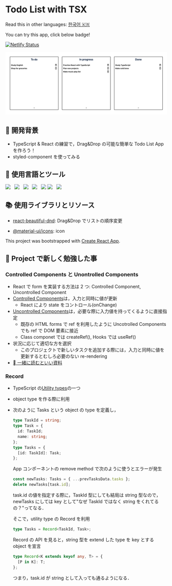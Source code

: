# Todo List with TSX

Read this in other languages: [한국어 🇰🇷](README.ko.md)

You can try this app, click below badge!
</br>

<a href="https://hardcore-wiles-79bcb5.netlify.app" target="_blank">![Netlify Status](https://api.netlify.com/api/v1/badges/aea01573-e082-44b4-8617-12e71bf71494/deploy-status)</a>

<img src="public/images/main.png">

## 🚀 開発背景

- TypeScript & React の練習で，Drag&Drop の可能な簡単な Todo List App を作ろう！
- styled-component を使ってみる

## 🦄 使用言語とツール

<p>
    <img src="https://img.shields.io/badge/HTML-E34F26?style=flat&logo=HTML5&logoColor=white"/>&nbsp;&nbsp;
    <img src="https://img.shields.io/badge/CSS-1572B6?style=flat&logo=CSS3&logoColor=white"/>&nbsp;&nbsp;
    <img src="https://img.shields.io/badge/TypeScript-007ACC?style=flat&logo=typescript&logoColor=white"/>&nbsp;&nbsp;
    <img src="https://img.shields.io/badge/React-61DAFB?style=flat&logo=React&logoColor=black"/>&nbsp;&nbsp;
    <img src="https://img.shields.io/badge/styled--components-DB7093?style=flat&logo=styled-components&logoColor=white"/>
    <img src="https://img.shields.io/badge/Node.js-339933?style=flat&logo=Node.js&logoColor=white"/>&nbsp;&nbsp;
    <img src="https://img.shields.io/badge/Yarn-2C8EBB?style=flat&logo=Yarn&logoColor=white"/>&nbsp;&nbsp;
 </p>

## 📚 使用ライブラリとリソース

- [react-beautiful-dnd](https://github.com/atlassian/react-beautiful-dnd): Drag&Drop でリストの順序変更

- [@material-ui/icons](https://material-ui.com/getting-started/installation/s): icon

This project was bootstrapped with [Create React App](https://github.com/facebook/create-react-app).

## 📖 Project で新しく勉強した事

### Controlled Components と Unontrolled Components

- React で form を実装する方法は 2 つ: Controlled Component, Uncontrolled Component
- [Controlled Components](https://reactjs.org/docs/forms.html#gatsby-focus-wrapper)は，入力と同時に値が更新
  - React により state をコントロール(onChange)
- [Uncontrolled Components](https://reactjs.org/docs/uncontrolled-components.html)は，必要な際に入力値を持ってくるように直接指定
  - 既存の HTML forms で ref を利用したように Uncotrolled Components でも ref で DOM 要素に接近
  - Class componet では createRef(), Hooks では useRef()
- 状況に応じて適切な方を選択
  - このプロジェクトで新しいタスクを追加する際には，入力と同時に値を更新するとむしろ必要のない re-rendering
- [ 一緒に読むといい資料](https://goshakkk.name/controlled-vs-uncontrolled-inputs-react/)

### Record

- TypeScript の[Utility types](https://www.typescriptlang.org/docs/handbook/utility-types.html)の一つ
- object type を作る際に利用
- 次のように Tasks という object の type を定義し，

  ```typescript
  type TaskId = string;
  type Task = {
    id: TaskId;
    name: string;
  };
  type Tasks = {
    [id: TaskId]: Task;
  };
  ```

  App コンポーネントの remove method で次のように使うとエラーが発生

  ```typescript
  const newTasks: Tasks = { ...prevTasksData.tasks };
  delete newTasks[task.id];
  ```

  task&#46;id の値を指定する際に，TaskId 型にしても結局は string 型なので，newTasks にしては key として"なぜ TaskId ではなく string をくれてるの？"ってなる．

  そこで，utility type の Record を利用

  ```typescript
  type Tasks = Record<TaskId, Task>;
  ```

  Record の API を見ると，string 型を extend した type を key とする object を宣言

  ```typescript
  type Record<K extends keyof any, T> = {
    [P in K]: T;
  };
  ```

  つまり，task&#46;id が string として入っても通るようになる．
